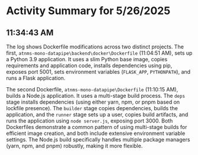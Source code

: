# Activity Summary for 5/26/2025

## 11:34:43 AM
The log shows Dockerfile modifications across two distinct projects.  The first, `atnms-mono-datapipe\backend\docker\Dockerfile` (11:04:51 AM), sets up a Python 3.9 application.  It uses a slim Python base image, copies requirements and application code, installs dependencies using pip, exposes port 5001, sets environment variables (`FLASK_APP`, `PYTHONPATH`), and runs a Flask application.


The second Dockerfile, `atnms-mono-datapipe\Dockerfile` (11:10:15 AM), builds a Node.js application. It uses a multi-stage build process. The `deps` stage installs dependencies (using either yarn, npm, or pnpm based on lockfile presence).  The `builder` stage copies dependencies, builds the application, and the `runner` stage sets up a user, copies build artifacts, and runs the application using `node server.js`, exposing port 3000.  Both Dockerfiles demonstrate a common pattern of using multi-stage builds for efficient image creation, and both include extensive environment variable settings.  The Node.js build specifically handles multiple package managers (yarn, npm, and pnpm) robustly, making it more flexible.
